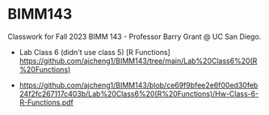 # BIMM143
Classwork for Fall 2023 BIMM 143 - Professor Barry Grant @ UC San Diego.


- Lab Class 6 (didn't use class 5) [R Functions]  https://github.com/ajcheng1/BIMM143/tree/main/Lab%20Class6%20(R%20Functions) 

- https://github.com/ajcheng1/BIMM143/blob/ce69f9bfee2e6f00ed30feb24f2fc267117c403b/Lab%20Class6%20(R%20Functions)/Hw-Class-6-R-Functions.pdf
